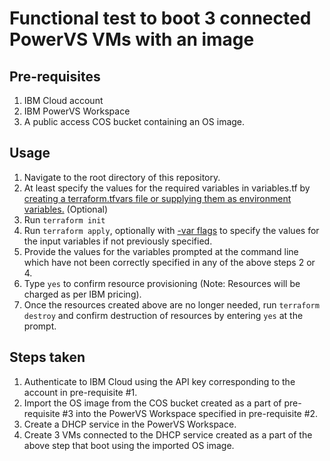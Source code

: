 # Functional test to boot 3 connected PowerVS VMs with an image
## Pre-requisites
1. IBM Cloud account
2. IBM PowerVS Workspace
3. A public access COS bucket containing an OS image.

## Usage
1. Navigate to the root directory of this repository.
2. At least specify the values for the required variables in variables.tf by [creating a terraform.tfvars file or supplying them as environment variables.](https://developer.hashicorp.com/terraform/language/values/variables#using-input-variable-values) (Optional)
3. Run `terraform init`
4. Run `terraform apply`, optionally with [-var flags](https://developer.hashicorp.com/terraform/language/values/variables#variables-on-the-command-line) to specify the values for the input variables if not previously specified.
5. Provide the values for the variables prompted at the command line which have not been correctly specified in any of the above steps 2 or 4.
6. Type `yes` to confirm resource provisioning (Note: Resources will be charged as per IBM pricing).
7. Once the resources created above are no longer needed, run `terraform destroy` and confirm destruction of resources by entering `yes` at the prompt.

## Steps taken
1. Authenticate to IBM Cloud using the API key corresponding to the account in pre-requisite #1.
2. Import the OS image from the COS bucket created as a part of pre-requisite #3 into the PowerVS Workspace specified in pre-requisite #2.
3. Create a DHCP service in the PowerVS Workspace.
4. Create 3 VMs connected to the DHCP service created as a part of the above step that boot using the imported OS image.
